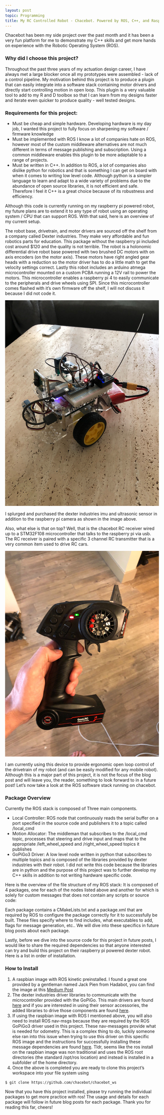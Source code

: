 ```yaml
---
layout: post
topic: Programming
title: My RC Controlled Robot - Chacebot. Powered by ROS, C++, and Raspberry PI
---
```


Chacebot has been my side project over the past month and it has been a very fun platform for me to demonstrate my C++ skills and get more hands on experience with the Robotic Operating System (ROS). 

<!---<Insert GIF of chacebot here>--->

### Why did I choose this project?

Throughout the past three years of my actuation design career, I have always met a large blocker once all my prototypes were assembled - lack of a control pipeline. My motivation behind this project is to produce a plugin that can easily integrate into a software stack containing motor drivers and directly start controlling motion in open loop. This plugin is a very valuable tool to add to my R and D toolbox so that I can learn from my designs faster and iterate even quicker to produce quality - well tested designs.

### Requirements for this project:

* Must be cheap and simple hardware. Developing hardware is my day job, I wanted this project to fully focus on sharpening my software / firmware knowledge
* Must be implemented with ROS I know a lot of companies hate on ROS, however most of the custom middleware alternatives are not much different in terms of message publishing and subscription. Using a common middleware enables this plugin to be more adaptable to a range of projects.
* Must be written in C++. In addition to ROS, a lot of companies also dislike python for robotics and that is something I can get on board with when it comes to writing low level code. Although python is a simpler language to learn and adapt to a wide variety of problems due to the abundance of open source libraries, it is not efficient and safe. Therefore I feel it C++ is a great choice because of its robustness and efficiency. 

Although this code is currently running on my raspberry pi powered robot, my future plans are to extend it to any type of robot using an operating system / CPU that can support ROS. With that said, here is an overview of my current setup. 

The robot base, drivetrain, and motor drivers are sourced off the shelf from a company called Dexter industries. They make very affordable and fun robotics parts for education. This package without the raspberry pi included cost around $120 and the quality is not terrible. The robot is a holonomic differential drive robot base powered with two brushed DC motors with on axis encoders (on the motor axis). These motors have right angled gear heads with a reduction so the motor driver has to do a little math to get the velocity settings correct. Lastly this robot includes an arduino atmega microcontroller mounted on a custom PCBA running a 12V rail to power the motors. This microcontroller enables a raspberry pi 4 to easily communicate to the peripherals and drive wheels using SPI. Since this microcontroller comes flashed with it’s own firmware off the shelf, I will not discuss it because I did not code it. 

![GPG ISO Still](/assets/images/blog/may2020/gpg_iso_right.jpg)

I splurged and purchased the dexter industries imu and ultrasonic sensor in addition to the raspberry pi camera as shown in the image above. 

Also, what else is that on top? Well, that is the chacebot RC receiver wired up to a STM32F108 microcontroller that talks to the raspberry pi via usb. The RC receiver is paired with a specific 3 channel RC transmitter that is a very common item used to drive RC cars. 

![GPG ISO Still](/assets/images/blog/may2020/rc_transmitter.jpg)

I am currently using this device to provide ergonomic open loop control of the drivetrain of my robot (and can be easily modified for any mobile robot). Although this is a major part of this project, it is not the focus of the blog post and will leave you, the reader, something to look forward to in a future post! Let’s now take a look at the ROS software stack running on chacebot.

### Package Overview


<!---<Block diagram flow chart of ROS stack (including stm outside the main box which is the raspberry pi)>--->

Currently the ROS stack is composed of Three main components. 

* Local Controller:  ROS node that continuously reads the serial buffer on a port specified in the source code and publishers it to a topic called /local_cmd
* Motion Allocator: The middleman that subscribes to the /local_cmd topic, processes that steering and drive input and maps that to the appropriate /left_wheel_speed and /right_wheel_speed topics it publishes
* GoPiGo3 Driver: A low level node written in python that subscribes to multiple topics and is composed of the libraries provided by dexter industries with their robot. I did not write this code because the libraries are in python and the purpose of this project was to further develop my C++ skills in addition to not writing hardware specific code.

Here is the overview of the file structure of my ROS stack: It is composed of 4 packages, one for each of the nodes listed above and another for which is solely for custom messages that does not contain any scripts or source code:

<!---<Insert top level view of the director structure>--->

Each package contains a CMakeLists.txt and a package.xml that are required by ROS to configure the package correctly for it to successfully be built. These files specify where to find includes, what executables to add, flags for message generation, etc.. We will dive into these specifics in future blog posts about each package. 

Lastly, before we dive into the source code for this project in future posts, I would like to share the required dependencies so that anyone interested can try and build this project on their raspberry pi powered dexter robot. Here is a list in order of installation.

### How to Install

1. A raspbian image with ROS kinetic preinstalled. I found a great one provided by a gentleman named Jack Pien from Hadabot, you can find the image at this [Medium Post](https://github.com/ROSbots/rosbots_setup_tools)
2. The dexter industries driver libraries to communicate with the microcontroller provided with the GoPiGo. This main drivers are found [here](https://github.com/DexterInd/GoPiGo3) and if you are interested in using their sensor accessories, the added libraries to drive those components are found [here](https://github.com/DexterInd/DI_Sensors).
3. If using the raspbian image with ROS I mentioned above, you will also need to install ROS nav-msgs because they are required by the ROS GoPiGo3 driver used in this project. These nav-messages provide what is needed for odometry. This is a complex thing to do, luckily someone else ran into this issue when trying to use this driver on this specific ROS image and the instructions for successfully installing these message dependencies are found [here](https://github.com/ros-gopigo/gopigo3_node/issues/6). Tldr, seems like the ros install on the raspbian image was non traditional and uses the ROS root directories (the standard /opt/ros location) and instead is installed in a subfolder of the home directory. 
4. Once the above is completed you are ready to clone this project’s workspace into your file system using 
```console
$ git clone https://github.com/chacebot/chacebot_ws
```

Now that you have this project installed, please try running the individual packages to  get more practice with ros! The usage and details for each package will follow in future blog posts for each package. Thank you for reading this far, cheers!
